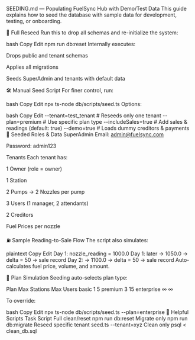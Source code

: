 SEEDING.md — Populating FuelSync Hub with Demo/Test Data
This guide explains how to seed the database with sample data for development, testing, or onboarding.

🧪 Full Reseed
Run this to drop all schemas and re-initialize the system:

bash
Copy
Edit
npm run db:reset
Internally executes:

Drops public and tenant schemas

Applies all migrations

Seeds SuperAdmin and tenants with default data

🛠 Manual Seed Script
For finer control, run:

bash
Copy
Edit
npx ts-node db/scripts/seed.ts
Options:

bash
Copy
Edit
--tenant=test_tenant      # Reseeds only one tenant
--plan=premium            # Use specific plan type
--includeSales=true       # Add sales & readings (default: true)
--demo=true               # Loads dummy creditors & payments
👤 Seeded Roles & Data
SuperAdmin
Email: admin@fuelsync.com

Password: admin123

Tenants
Each tenant has:

1 Owner (role = owner)

1 Station

2 Pumps → 2 Nozzles per pump

3 Users (1 manager, 2 attendants)

2 Creditors

Fuel Prices per nozzle

⛽ Sample Reading-to-Sale Flow
The script also simulates:

plaintext
Copy
Edit
Day 1: nozzle_reading = 1000.0
Day 1: later → 1050.0 → delta = 50 → sale record
Day 2: → 1100.0 → delta = 50 → sale record
Auto-calculates fuel price, volume, and amount.

🔐 Plan Simulation
Seeding auto-selects plan type:

Plan	Max Stations	Max Users
basic	1	5
premium	3	15
enterprise	∞	∞

To override:

bash
Copy
Edit
npx ts-node db/scripts/seed.ts --plan=enterprise
🧾 Helpful Scripts
Task	Script
Full clean/reset	npm run db:reset
Migrate only	npm run db:migrate
Reseed specific tenant	seed.ts --tenant=xyz
Clean only	psql < clean_db.sql